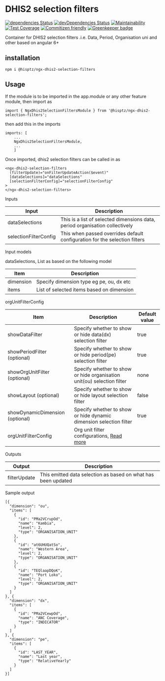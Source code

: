 # DHIS2 selection filters

[![dependencies Status](https://david-dm.org/interactive-apps/ngx-dhis2-selection-filters/status.svg)](https://david-dm.org/interactive-apps/ngx-dhis2-selection-filters)
[![devDependencies Status](https://david-dm.org/interactive-apps/ngx-dhis2-selection-filters/dev-status.svg)](https://david-dm.org/interactive-apps/ngx-dhis2-selection-filters?type=dev)
[![Maintainability](https://api.codeclimate.com/v1/badges/ff599d4632d33d60f58e/maintainability)](https://codeclimate.com/github/interactive-apps/ngx-dhis2-selection-filters/maintainability)
[![Test Coverage](https://api.codeclimate.com/v1/badges/ff599d4632d33d60f58e/test_coverage)](https://codeclimate.com/github/interactive-apps/ngx-dhis2-selection-filters/test_coverage)
[![Commitizen friendly](https://img.shields.io/badge/commitizen-friendly-brightgreen.svg)](http://commitizen.github.io/cz-cli/)
[![Greenkeeper badge](https://badges.greenkeeper.io/interactive-apps/ngx-dhis2-selection-filters.svg)](https://greenkeeper.io/)

Container for DHIS2 selection filters .i.e. Data, Period, Organisation uni and other based on angular 6+

## installation

`npm i @hisptz/ngx-dhis2-selection-filters`

## Usage

If the module is to be imported in the app.module or any other feature module, then import as

`import { NgxDhis2SelectionFiltersModule } from '@hisptz/ngx-dhis2-selection-filters';`

then add this in the imports

```
imports: [
    ...
    NgxDhis2SelectionFiltersModule,
    ...
    ]
```

Once imported, dhis2 selection filters can be called in as

```
<ngx-dhis2-selection-filters
  (filterUpdate)="onFilterUpdateAction($event)"
  [dataSelections]="dataSelections"
  [selectionFilterConfig]="selectionFilterConfig"
>
</ngx-dhis2-selection-filters>
```

Inputs

| Input                 | Description                                                                  |
| --------------------- | ---------------------------------------------------------------------------- |
| dataSelections        | This is a list of selected dimensions data, period organisation collectively |
| selectionFilterConfig | This when passed overrides default configuration for the selection filters   |

Input models

dataSelections, List as based on the following model

| Item      | Description                               |
| --------- | ----------------------------------------- |
| dimension | Specify dimension type eg pe, ou, dx etc  |
| items     | List of selected items based on dimension |

orgUnitFilterConfig

| Item                            | Description                                                                                                  | Default value |
| ------------------------------- | ------------------------------------------------------------------------------------------------------------ | ------------- |
| showDataFilter                  | Specify whether to show or hide data(dx) selection filter                                                    | true          |
| showPeriodFilter (optional)     | Specify whether to show or hide period(pe) selection filter                                                  | true          |
| showOrgUnitFilter (optional)    | Specify whether to show or hide organisation unit(ou) selection filter                                       | none          |
| showLayout (optional)           | Specify whether to show or hide layout selection filter                                                      | false         |
| showDynamicDimension (optional) | Specify whether to show or hide dynamic dimension selection filter                                           | true          |
| orgUnitFilterConfig             | Org unit filter configurations, [Read more](https://www.npmjs.com/package/@hisptz/ngx-dhis2-org-unit-filter) |               |

Outputs

| Output       | Description                                                   |
| ------------ | ------------------------------------------------------------- |
| filterUpdate | This emitted data selection as based on what has been updated |

Sample output

```
[{
  "dimension": "ou",
  "items": [
    {
      "id": "PMa2VCrupOd",
      "name": "Kambia",
      "level": 2,
      "type": "ORGANISATION_UNIT"
    },
    {
      "id": "at6UHUQatSo",
      "name": "Western Area",
      "level": 2,
      "type": "ORGANISATION_UNIT"
    },
    {
      "id": "TEQlaapDQoK",
      "name": "Port Loko",
      "level": 2,
      "type": "ORGANISATION_UNIT"
    }
  ]
}, {
  "dimension": "dx",
  "items": [
    {
      "id": "PMa2VCewpOd",
      "name": "ANC Coverage",
      "type": "INDICATOR"
    }
  ]
}, {
  "dimension": "pe",
  "items": [
    {
      "id": "LAST_YEAR",
      "name": "Last year",
      "type": "RelativeYearly"
    }
  ]
}]
```
